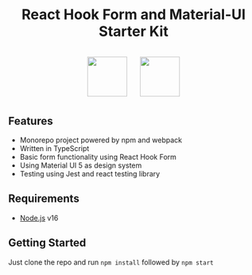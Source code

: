 <h1 align="center">React Hook Form and Material-UI Starter Kit<br><br>
<img src="https://avatars.githubusercontent.com/u/53986236?s=200&v=4" height="80"/>&nbsp;&nbsp;&nbsp;
<img src="https://avatars.githubusercontent.com/u/33663932?s=200&v=4" height="80"/>
</h1>

## Features

- Monorepo project powered by npm and webpack
- Written in TypeScript
- Basic form functionality using React Hook Form
- Using Material UI 5 as design system
- Testing using Jest and react testing library

## Requirements

- [Node.js](https://nodejs.org/) v16

## Getting Started

Just clone the repo and run `npm install` followed by `npm start`

